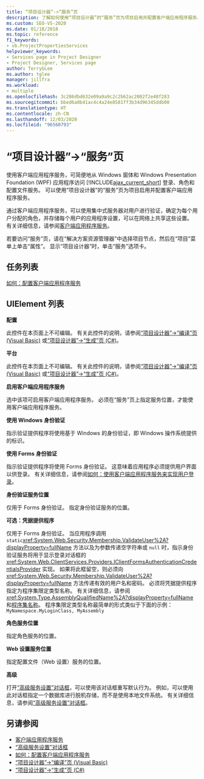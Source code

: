 ```yaml
---
title: “项目设计器”->“服务”页
description: 了解如何使用“项目设计器”的“服务”页为项目启用并配置客户端应用程序服务。
ms.custom: SEO-VS-2020
ms.date: 01/18/2018
ms.topic: reference
f1_keywords:
- vb.ProjectPropertiesServices
helpviewer_keywords:
- Services page in Project Designer
- Project Designer, Services page
author: TerryGLee
ms.author: tglee
manager: jillfra
ms.workload:
- multiple
ms.openlocfilehash: 3c286dbd632e09a9a9c2c2b62ac2002f2e48f283
ms.sourcegitcommit: bbed6a0b41ac4c4a24e8581ff3b34d96345ddb00
ms.translationtype: HT
ms.contentlocale: zh-CN
ms.lasthandoff: 12/03/2020
ms.locfileid: "96560793"
---
```

# <a name="services-page-project-designer"></a>“项目设计器”->“服务”页

使用客户端应用程序服务，可简便地从 Windows 窗体和 Windows Presentation Foundation (WPF) 应用程序访问 [!INCLUDE[ajax_current_short](../../ide/reference/includes/ajax_current_short_md.md)] 登录、角色和配置文件服务。 可以使用“项目设计器”的“服务”页为项目启用并配置客户端应用程序服务。

通过客户端应用程序服务，可以使用集中式服务器对用户进行验证，确定为每个用户分配的角色，并存储每个用户的应用程序设置，可以在网络上共享这些设置。 有关详细信息，请参阅[客户端应用程序服务](/dotnet/framework/common-client-technologies/client-application-services)。

若要访问“服务”页，请在“解决方案资源管理器”中选择项目节点，然后在“项目”菜单上单击“属性”。 显示“项目设计器”时，单击“服务”选项卡。

## <a name="task-list"></a>任务列表

[如何：配置客户端应用程序服务](/dotnet/framework/common-client-technologies/how-to-configure-client-application-services)

## <a name="uielement-list"></a>UIElement 列表

 **配置**

此控件在本页面上不可编辑。 有关此控件的说明，请参阅[“项目设计器”->“编译”页 (Visual Basic)](../../ide/reference/compile-page-project-designer-visual-basic.md) 或[“项目设计器”->“生成”页 (C#)](../../ide/reference/build-page-project-designer-csharp.md)。

 **平台**

此控件在本页面上不可编辑。 有关此控件的说明，请参阅[“项目设计器”->“编译”页 (Visual Basic)](../../ide/reference/compile-page-project-designer-visual-basic.md) 或[“项目设计器”->“生成”页 (C#)](../../ide/reference/build-page-project-designer-csharp.md)。

 **启用客户端应用程序服务**

选中该项可启用客户端应用程序服务。 必须在“服务”页上指定服务位置，才能使用客户端应用程序服务。

 **使用 Windows 身份验证**

指示验证提供程序将使用基于 Windows 的身份验证，即 Windows 操作系统提供的标识。

 **使用 Forms 身份验证**

指示验证提供程序将使用 Forms 身份验证。 这意味着应用程序必须提供用户界面以供登录。 有关详细信息，请参阅[如何：使用客户端应用程序服务来实现用户登录](/dotnet/framework/common-client-technologies/how-to-implement-user-login-with-client-application-services)。

 **身份验证服务位置**

仅用于 Forms 身份验证。 指定身份验证服务的位置。

 **可选：凭据提供程序**

仅用于 Forms 身份验证。 当应用程序调用 `static`<xref:System.Web.Security.Membership.ValidateUser%2A?displayProperty=fullName> 方法以及为参数传递空字符串或 `null` 时，指示身份验证服务将用于显示登录对话框的 <xref:System.Web.ClientServices.Providers.IClientFormsAuthenticationCredentialsProvider> 实现。 如果将此框留空，则必须向 <xref:System.Web.Security.Membership.ValidateUser%2A?displayProperty=fullName> 方法传递有效的用户名和密码。 必须将凭据提供程序指定为程序集限定类型名称。 有关详细信息，请参阅 <xref:System.Type.AssemblyQualifiedName%2A?displayProperty=fullName> 和[程序集名称](/dotnet/framework/app-domains/assembly-names)。 程序集限定类型名称最简单的形式类似于下面的示例：`MyNamespace.MyLoginClass, MyAssembly`

 **角色服务位置**

指定角色服务的位置。

 **Web 设置服务位置**

指定配置文件（Web 设置）服务的位置。

 **高级**

打开[“高级服务设置”对话框](../../ide/reference/advanced-settings-for-services-dialog-box.md)，可以使用该对话框重写默认行为。 例如，可以使用此对话框指定一个数据库进行脱机存储，而不是使用本地文件系统。 有关详细信息，请参阅[“高级服务设置”对话框](../../ide/reference/advanced-settings-for-services-dialog-box.md)。

## <a name="see-also"></a>另请参阅

- [客户端应用程序服务](/dotnet/framework/common-client-technologies/client-application-services)
- [“高级服务设置”对话框](../../ide/reference/advanced-settings-for-services-dialog-box.md)
- [如何：配置客户端应用程序服务](/dotnet/framework/common-client-technologies/how-to-configure-client-application-services)
- [“项目设计器”->“编译”页 (Visual Basic)](../../ide/reference/compile-page-project-designer-visual-basic.md)
- [“项目设计器”->“生成”页 (C#)](../../ide/reference/build-page-project-designer-csharp.md)
